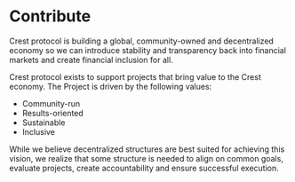 # Contribute

Crest protocol is building a global, community-owned and decentralized economy so we can introduce stability and transparency back into financial markets and create financial inclusion for all.

Crest protocol exists to support projects that bring value to the Crest economy. The Project is driven by the following values:

* Community-run
* Results-oriented
* Sustainable
* Inclusive

While we believe decentralized structures are best suited for achieving this vision, we realize that some structure is needed to align on common goals, evaluate projects, create accountability and ensure successful execution.&#x20;
